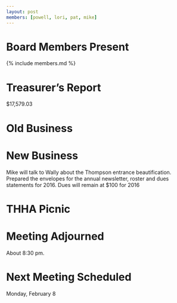```yaml
---
layout: post
members: [powell, lori, pat, mike]
---
```

# Board Members Present
{% include members.md %}

# Treasurer’s Report
$17,579.03

# Old Business


# New Business
Mike will talk to Wally about the Thompson entrance beautification.
Prepared the envelopes for the annual newsletter, roster and dues statements for 2016.
Dues will remain at $100 for 2016

# THHA Picnic

# Meeting Adjourned
About 8:30 pm.

# Next Meeting Scheduled
Monday, February 8

